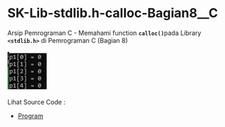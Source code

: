 # SK-Lib-stdlib.h-calloc-Bagian8__C
Arsip Pemrograman C - Memahami function <code><b>calloc()</b></code>pada Library <code><b>&lt;stdlib.h></b></code> di Pemrograman C (Bagian 8)<br><br>
<img src="https://github.com/RizkyKhapidsyah/SK-Lib-stdlib.h-calloc-Bagian8__C/blob/master/SK-Lib-stdlib.h-calloc-Bagian8__C/x64/result/001.JPG"><br><br>
Lihat Source Code : <br>
- <a href="https://github.com/RizkyKhapidsyah/SK-Lib-stdlib.h-calloc-Bagian8__C/blob/master/SK-Lib-stdlib.h-calloc-Bagian8__C/Source.c">Program</a>
